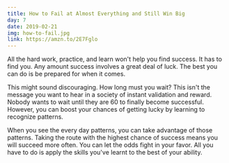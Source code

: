 ```yaml
---
title: How to Fail at Almost Everything and Still Win Big
day: 7
date: 2019-02-21
img: how-to-fail.jpg
link: https://amzn.to/2E7Fglo
---
```


All the hard work, practice, and learn won't help you find success. It has to
find you. Any amount success involves a great deal of luck. The best you can
do
is be prepared for when it comes.

This might sound discouraging. How long must you wait? This isn't the message
you want to hear in a society of instant validation and reward. Nobody wants
to
wait until they are 60 to finally become successful. However, you can boost
your chances of getting lucky by learning to recognize patterns.

When you see the every day patterns, you can take advantage of those
patterns.
Taking the route with the highest chance of success means you will succeed
more
often. You can let the odds fight in your favor. All you have to do is apply
the skills you've learnt to the best of your ability.
